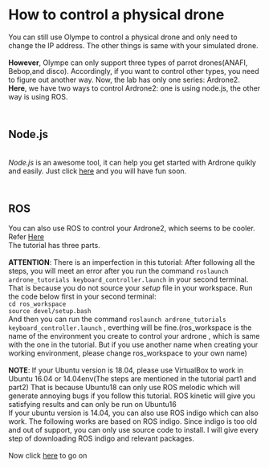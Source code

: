 How to control a physical drone
==============================
You can still use Olympe to control a physical drone and only need to change the IP address. The other things is same with your simulated drone.
<br>
<br> **However**, Olympe can only support three types of parrot drones(ANAFI, Bebop,and disco). Accordingly, if you want to control other types, you need to figure out another way.
Now, the lab has only one series: Ardrone2.
<br> **Here**, we have two ways to control Ardrone2: one is using node.js, the other way is using ROS.

<br> Node.js
----------------------
<br> _Node.js_ is an awesome tool, it can help you get started with Ardrone quikly and easily. Just click [here](https://github.com/Shicheng-Liu/parrot_PSU/tree/master/control%20a%20physical%20drone/Node.js) and you will have fun soon.

<br> ROS
------------
You can also use ROS to control your Ardrone2, which seems to be cooler. Refer [Here](https://fidel.ie/2017/01/18/getting-started-with-ardrone2-part3.html)
<br> The tutorial has three parts.
<br>
<br> **ATTENTION**: There is an imperfection in this tutorial: After following all the steps, you will meet an error after you run the command `roslaunch ardrone_tutorials keyboard_controller.launch` in your second terminal.
That is because you do not source your _setup_ file in your workspace. Run the code below first in your second terminal:
<br> `cd ros_workspace`
<br> `source devel/setup.bash`
<br> And then you can run the command `roslaunch ardrone_tutorials keyboard_controller.launch` , everthing will be fine.(ros_workspace is the name of the environment you create to control your ardrone
, which is same with the one in the tutorial. But if you use another name when creating your working environment, please change ros_workspace to your own name)
<br>
<br>  **NOTE**: If your Ubuntu version is 18.04, please use VirtualBox to work in Ubuntu 16.04 or 14.04env(The steps are mentioned in the tutorial part1 and part2)
That is because Ubuntu18 can only use ROS melodic which will generate annoying bugs if you follow this tutorial. ROS kinetic will give you satisfying results and can only be run 
on Ubuntu16
<br> If your ubuntu version is 14.04, you can also use ROS indigo which can also work. The following works are based on ROS indigo. Since indigo is too old and out of support, you can only use source code to install. I will give every step of downloading ROS indigo and relevant packages.
<br>
<br> Now click [here](https://github.com/Shicheng-Liu/parrot_PSU/blob/master/control%20a%20physical%20drone/indigo/README.md) to go on 
